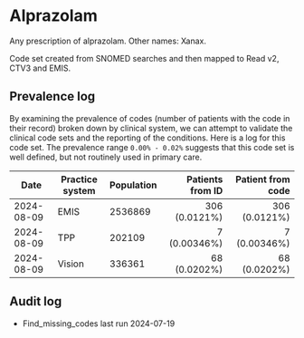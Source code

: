 # Alprazolam

Any prescription of alprazolam. Other names: Xanax.

Code set created from SNOMED searches and then mapped to Read v2, CTV3 and EMIS.

## Prevalence log

By examining the prevalence of codes (number of patients with the code in their record) broken down by clinical system, we can attempt to validate the clinical code sets and the reporting of the conditions. Here is a log for this code set. The prevalence range `0.00% - 0.02%` suggests that this code set is well defined, but not routinely used in primary care.

| Date       | Practice system | Population | Patients from ID | Patient from code |
| ---------- | --------------- | ---------- | ---------------: | ----------------: |
| 2024-08-09 | EMIS            | 2536869    |    306 (0.0121%) |     306 (0.0121%) |
| 2024-08-09 | TPP             | 202109     |     7 (0.00346%) |      7 (0.00346%) |
| 2024-08-09 | Vision          | 336361     |     68 (0.0202%) |      68 (0.0202%) |

## Audit log

- Find_missing_codes last run 2024-07-19
